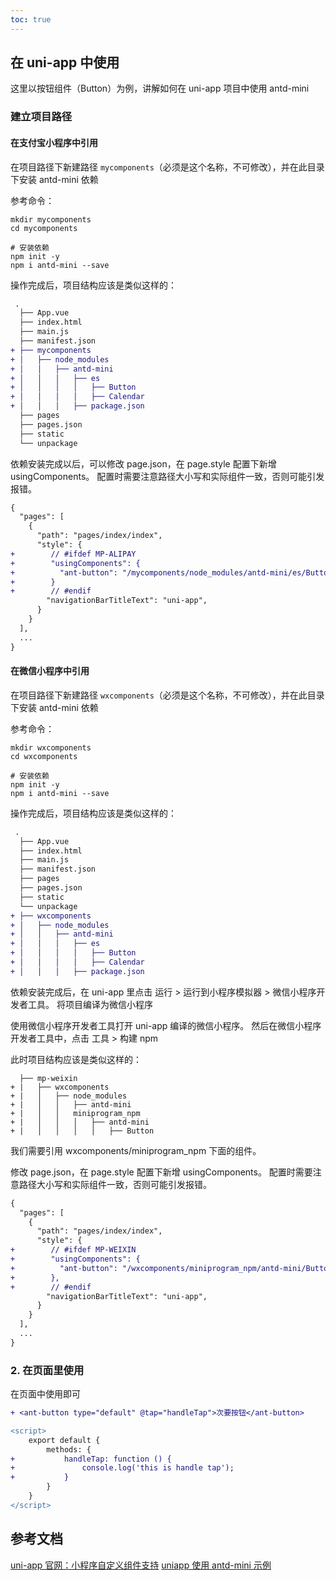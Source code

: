 ```yaml
---
toc: true
---
```


## 在 uni-app 中使用

这里以按钮组件（Button）为例，讲解如何在 uni-app 项目中使用 antd-mini

### 建立项目路径

#### 在支付宝小程序中引用

在项目路径下新建路径 `mycomponents`（必须是这个名称，不可修改），并在此目录下安装 antd-mini 依赖

参考命令：

```shell
mkdir mycomponents
cd mycomponents

# 安装依赖
npm init -y
npm i antd-mini --save
```

操作完成后，项目结构应该是类似这样的：

```diff
 .
  ├── App.vue
  ├── index.html
  ├── main.js
  ├── manifest.json
+ ├── mycomponents
+ │   ├── node_modules
+ │   │   ├── antd-mini
+ │   │   │   ├── es
+ │   │   │   │   ├── Button
+ │   │   │   │   ├── Calendar
+ │   │   │   ├── package.json
  ├── pages
  ├── pages.json
  ├── static
  └── unpackage
```

依赖安装完成以后，可以修改 page.json，在 page.style 配置下新增 usingComponents。
配置时需要注意路径大小写和实际组件一致，否则可能引发报错。

```diff
{
  "pages": [
    {
      "path": "pages/index/index",
      "style": {
+        // #ifdef MP-ALIPAY
+        "usingComponents": {
+          "ant-button": "/mycomponents/node_modules/antd-mini/es/Button/index"
+        }
+        // #endif
        "navigationBarTitleText": "uni-app",
      }
    }
  ],
  ...
}
```

#### 在微信小程序中引用

在项目路径下新建路径 `wxcomponents`（必须是这个名称，不可修改），并在此目录下安装 antd-mini 依赖

参考命令：

```shell
mkdir wxcomponents
cd wxcomponents

# 安装依赖
npm init -y
npm i antd-mini --save
```

操作完成后，项目结构应该是类似这样的：

```diff
 .
  ├── App.vue
  ├── index.html
  ├── main.js
  ├── manifest.json
  ├── pages
  ├── pages.json
  ├── static
  └── unpackage
+ ├── wxcomponents
+ │   ├── node_modules
+ │   │   ├── antd-mini
+ │   │   │   ├── es
+ │   │   │   │   ├── Button
+ │   │   │   │   ├── Calendar
+ │   │   │   ├── package.json
```

依赖安装完成后，在 uni-app 里点击 运行 > 运行到小程序模拟器 > 微信小程序开发者工具。 将项目编译为微信小程序

使用微信小程序开发者工具打开 uni-app 编译的微信小程序。 然后在微信小程序开发者工具中，点击 工具 > 构建 npm

此时项目结构应该是类似这样的：

```
  ├── mp-weixin
+ |   ├── wxcomponents
+ |   │   ├── node_modules
+ |   │   │   ├── antd-mini
+ |   │   │   miniprogram_npm
+ |   │   │   │   ├── antd-mini
+ |   │   │   │   │   ├── Button
```

我们需要引用 wxcomponents/miniprogram_npm 下面的组件。

修改 page.json，在 page.style 配置下新增 usingComponents。
配置时需要注意路径大小写和实际组件一致，否则可能引发报错。

```diff
{
  "pages": [
    {
      "path": "pages/index/index",
      "style": {
+        // #ifdef MP-WEIXIN
+        "usingComponents": {
+          "ant-button": "/wxcomponents/miniprogram_npm/antd-mini/Button/index"
+        },
+        // #endif
        "navigationBarTitleText": "uni-app",
      }
    }
  ],
  ...
}
```

### 2. 在页面里使用

在页面中使用即可

```diff
+ <ant-button type="default" @tap="handleTap">次要按钮</ant-button>
```

```diff
<script>
	export default {
		methods: {
+			handleTap: function () {
+				console.log('this is handle tap');
+			}
		}
	}
</script>
```

## 参考文档

[uni-app 官网：小程序自定义组件支持](https://zh.uniapp.dcloud.io/tutorial/miniprogram-subject.html)
[uniapp 使用 antd-mini 示例](https://github.com/DiamondYuan/antd-mini-uniapp)
